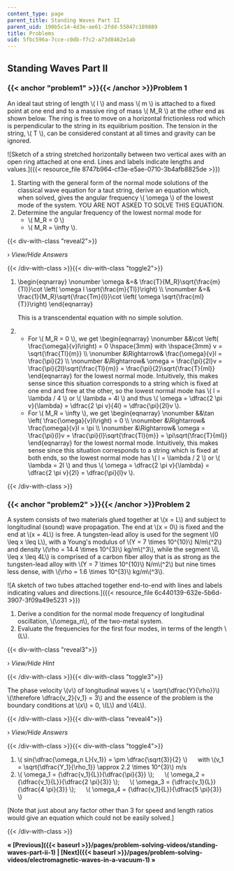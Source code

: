 ```yaml
---
content_type: page
parent_title: Standing Waves Part II
parent_uid: 190b5c14-4d3e-ae61-2fdd-55047c189889
title: Problems
uid: 5fbc596a-7cce-c0db-f7c2-a73d8462e1ab
---
```


Standing Waves Part II
----------------------

### {{< anchor "problem1" >}}{{< /anchor >}}Problem 1

An ideal taut string of length \\( l \\) and mass \\( m \\) is attached to a fixed point at one end and to a massive ring of mass \\( M\_R \\) at the other end as shown below. The ring is free to move on a horizontal frictionless rod which is perpendicular to the string in its equiibrium position. The tension in the string, \\( T \\), can be considered constant at all times and gravity can be ignored.

![Sketch of a string stretched horizontally between two vertical axes with an open ring attached at one end. Lines and labels indicate lengths and values.]({{< resource_file 8747b964-cf3e-e5ae-0710-3b4afb8825de >}})

1.  Starting with the general form of the normal mode solutions of the classical wave equation for a taut string, derive an equation which, when solved, gives the angular frequency \\( \\omega \\) of the lowest mode of the system. YOU ARE NOT ASKED TO SOLVE THIS EQUATION.
2.  Determine the angular frequency of the lowest normal mode for
    *   \\( M\_R = 0 \\)
    *   \\( M\_R = \\infty \\).

{{< div-with-class "reveal2">}}

› _View/Hide Answers_

{{< /div-with-class >}}{{< div-with-class "toggle2">}}

1.  \\begin{eqnarray} \\nonumber \\omega &=& \\frac{T}{M\_R}\\sqrt{\\frac{m}{Tl}}\\cot \\left( \\omega l \\sqrt{\\frac{m}{Tl}}\\right) \\\\ \\nonumber &=& \\frac{1}{M\_R}\\sqrt{\\frac{Tm}{l}}\\cot \\left( \\omega \\sqrt{\\frac{ml}{T}}\\right) \\end{eqnarray}
    
    This is a transcendental equation with no simple solution.
    
2.  *   For \\( M\_R = 0 \\), we get \\begin{eqnarray} \\nonumber &&\\cot \\left( \\frac{\\omega}{v}l\\right) = 0 \\hspace{3mm} with \\hspace{3mm} v = \\sqrt{\\frac{Tl}{m}} \\\\ \\nonumber &\\Rightarrow& \\frac{\\omega}{v}l = \\frac{\\pi}{2} \\\\ \\nonumber &\\Rightarrow& \\omega = \\frac{\\pi}{2l}v = \\frac{\\pi}{2l}\\sqrt{\\frac{Tl}{m}} = \\frac{\\pi}{2}\\sqrt{\\frac{T}{ml}} \\end{eqnarray} for the lowest normal mode. Intuitively, this makes sense since this situation corresponds to a string which is fixed at one end and free at the other, so the lowest normal mode has \\( l = \\lambda / 4 \\) or \\( \\lambda = 4l \\) and thus \\( \\omega = \\dfrac{2 \\pi v}{\\lambda} = \\dfrac{2 \\pi v}{4l} = \\dfrac{\\pi}{2l}v \\).
    *   For \\( M\_R = \\infty \\), we get \\begin{eqnarray} \\nonumber &&\\tan \\left( \\frac{\\omega}{v}l\\right) = 0 \\\\ \\nonumber &\\Rightarrow& \\frac{\\omega}{v}l = \\pi \\\\ \\nonumber &\\Rightarrow& \\omega = \\frac{\\pi}{l}v = \\frac{\\pi}{l}\\sqrt{\\frac{Tl}{m}} = \\pi\\sqrt{\\frac{T}{ml}} \\end{eqnarray} for the lowest normal mode. Intuitively, this makes sense since this situation corresponds to a string which is fixed at both ends, so the lowest normal mode has \\( l = \\lambda / 2 \\) or \\( \\lambda = 2l \\) and thus \\( \\omega = \\dfrac{2 \\pi v}{\\lambda} = \\dfrac{2 \\pi v}{2l} = \\dfrac{\\pi}{l}v \\).

{{< /div-with-class >}}

### {{< anchor "problem2" >}}{{< /anchor >}}Problem 2

A system consists of two materials glued together at \\(x = L\\) and subject to longitudinal (sound) wave propagation. The end at \\(x = 0\\) is fixed and the end at \\(x = 4L\\) is free. A tungsten-lead alloy is used for the segment \\(0 \\leq x \\leq L\\), with a Young's modulus of \\(Y = 7 \\times 10^{10}\\) N/m\\(^2\\) and density \\(\\rho = 14.4 \\times 10^{3}\\) kg/m\\(^3\\), while the segment \\(L \\leq x \\leq 4L\\) is comprised of a carbon fiber alloy that is as strong as the tungsten-lead alloy with \\(Y = 7 \\times 10^{10}\\) N/m\\(^2\\) but nine times less dense, with \\(\\rho = 1.6 \\times 10^{3}\\) kg/m\\(^3\\).

![A sketch of two tubes attached together end-to-end with lines and labels indicating values and directions.]({{< resource_file 6c440139-632e-5b6d-3907-3f09a49e5231 >}})

1.  Derive a condition for the normal mode frequency of longitudinal oscillation, \\(\\omega\_n\\), of the two-metal system.
2.  Evaluate the frequencies for the first four modes, in terms of the length \\(L\\).

{{< div-with-class "reveal3">}}

› _View/Hide Hint_

{{< /div-with-class >}}{{< div-with-class "toggle3">}}

The phase velocity \\(v\\) of longitudinal waves \\( = \\sqrt{\\dfrac{Y}{\\rho}}\\)  
\\(\\therefore \\dfrac{v\_2}{v\_1} = 3\\) and the essence of the problem is the boundary conditions at \\(x\\) = 0, \\(L\\) and \\(4L\\).

{{< /div-with-class >}}{{< div-with-class "reveal4">}}

› _View/Hide Answers_

{{< /div-with-class >}}{{< div-with-class "toggle4">}}

1.  \\( sin{\\dfrac{\\omega\_n L}{v\_1}} = \\pm \\dfrac{\\sqrt{3}}{2} \\)      with \\(v\_1 = \\sqrt{\\dfrac{Y\_1}{\\rho\_1}} \\approx 2.2 \\times 10^{3}\\) m/s
2.  \\( \\omega\_1 = {\\dfrac{v\_1}{L}}{\\dfrac{\\pi}{3}} \\);      \\( \\omega\_2 = {\\dfrac{v\_1}{L}}{\\dfrac{2 \\pi}{3}} \\);      \\( \\omega\_3 = {\\dfrac{v\_1}{L}}{\\dfrac{4 \\pi}{3}} \\);      \\( \\omega\_4 = {\\dfrac{v\_1}{L}}{\\dfrac{5 \\pi}{3}} \\)

\[Note that just about any factor other than 3 for speed and length ratios would give an equation which could not be easily solved.\]

{{< /div-with-class >}}

**« [Previous]({{< baseurl >}}/pages/problem-solving-videos/standing-waves-part-ii-1) | [Next]({{< baseurl >}}/pages/problem-solving-videos/electromagnetic-waves-in-a-vacuum-1) »**